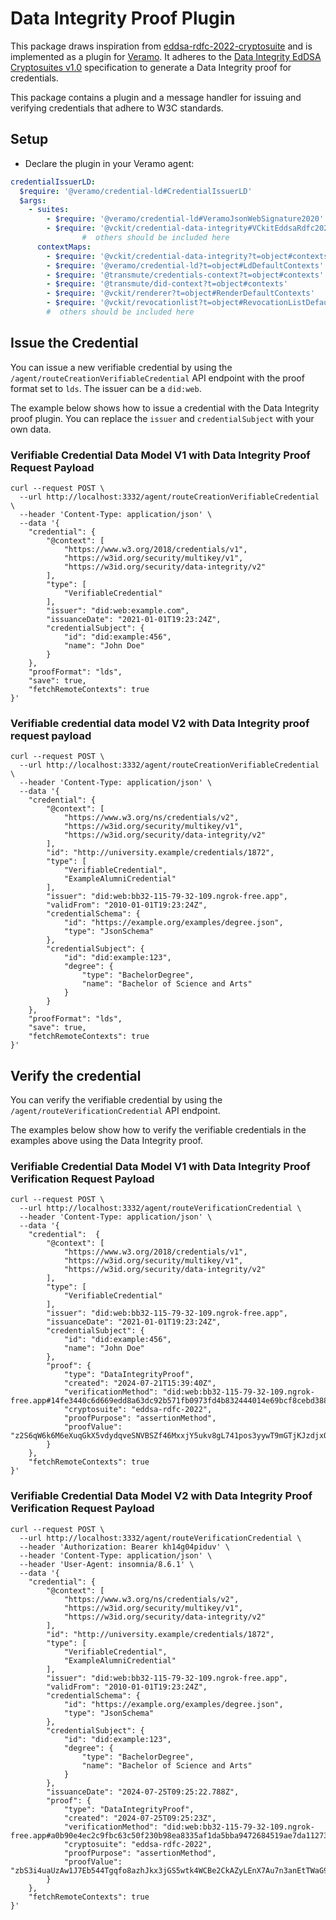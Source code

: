 # Data Integrity Proof Plugin

This package draws inspiration from [eddsa-rdfc-2022-cryptosuite](@digitalbazaar/eddsa-rdfc-2022-cryptosuite) and is implemented as a plugin for [Veramo](https://veramo.io/). It adheres to the [Data Integrity EdDSA Cryptosuites v1.0](https://www.w3.org/TR/vc-di-eddsa/) specification to generate a Data Integrity proof for credentials.

This package contains a plugin and a message handler for issuing and verifying credentials that adhere to W3C standards.

## Setup

- Declare the plugin in your Veramo agent:

```yaml
credentialIssuerLD:
  $require: '@veramo/credential-ld#CredentialIssuerLD'
  $args:
    - suites:
        - $require: '@veramo/credential-ld#VeramoJsonWebSignature2020'
        - $require: '@vckit/credential-data-integrity#VCkitEddsaRdfc2022'
				#  others should be included here
      contextMaps:
        - $require: '@vckit/credential-data-integrity?t=object#contexts'
        - $require: '@veramo/credential-ld?t=object#LdDefaultContexts'
        - $require: '@transmute/credentials-context?t=object#contexts'
        - $require: '@transmute/did-context?t=object#contexts'
        - $require: '@vckit/renderer?t=object#RenderDefaultContexts'
        - $require: '@vckit/revocationlist?t=object#RevocationListDefaultContexts'
        #  others should be included here
```

## Issue the Credential

You can issue a new verifiable credential by using the `/agent/routeCreationVerifiableCredential` API endpoint with the proof format set to `lds`. The issuer can be a `did:web`.

The example below shows how to issue a credential with the Data Integrity proof plugin. You can replace the `issuer` and `credentialSubject` with your own data.

### Verifiable Credential Data Model V1 with Data Integrity Proof Request Payload

```curl
curl --request POST \
  --url http://localhost:3332/agent/routeCreationVerifiableCredential \
  --header 'Content-Type: application/json' \
  --data '{
	"credential": {
		"@context": [
			"https://www.w3.org/2018/credentials/v1",
			"https://w3id.org/security/multikey/v1",
			"https://w3id.org/security/data-integrity/v2"
		],
		"type": [
			"VerifiableCredential"
		],
		"issuer": "did:web:example.com",
		"issuanceDate": "2021-01-01T19:23:24Z",
		"credentialSubject": {
			"id": "did:example:456",
			"name": "John Doe"
		}
	},
	"proofFormat": "lds",
	"save": true,
	"fetchRemoteContexts": true
}'
```

### Verifiable credential data model V2 with Data Integrity proof request payload

```curl
curl --request POST \
  --url http://localhost:3332/agent/routeCreationVerifiableCredential \
  --header 'Content-Type: application/json' \
  --data '{
	"credential": {
		"@context": [
			"https://www.w3.org/ns/credentials/v2",
			"https://w3id.org/security/multikey/v1",
			"https://w3id.org/security/data-integrity/v2"
		],
		"id": "http://university.example/credentials/1872",
		"type": [
			"VerifiableCredential",
			"ExampleAlumniCredential"
		],
		"issuer": "did:web:bb32-115-79-32-109.ngrok-free.app",
		"validFrom": "2010-01-01T19:23:24Z",
		"credentialSchema": {
			"id": "https://example.org/examples/degree.json",
			"type": "JsonSchema"
		},
		"credentialSubject": {
			"id": "did:example:123",
			"degree": {
				"type": "BachelorDegree",
				"name": "Bachelor of Science and Arts"
			}
		}
	},
	"proofFormat": "lds",
	"save": true,
	"fetchRemoteContexts": true
}'
```

## Verify the credential

You can verify the verifiable credential by using the `/agent/routeVerificationCredential` API endpoint.

The examples below show how to verify the verifiable credentials in the examples above using the Data Integrity proof.

### Verifiable Credential Data Model V1 with Data Integrity Proof Verification Request Payload

```curl
curl --request POST \
  --url http://localhost:3332/agent/routeVerificationCredential \
  --header 'Content-Type: application/json' \
  --data '{
	"credential":  {
		"@context": [
			"https://www.w3.org/2018/credentials/v1",
			"https://w3id.org/security/multikey/v1",
			"https://w3id.org/security/data-integrity/v2"
		],
		"type": [
			"VerifiableCredential"
		],
		"issuer": "did:web:bb32-115-79-32-109.ngrok-free.app",
		"issuanceDate": "2021-01-01T19:23:24Z",
		"credentialSubject": {
			"id": "did:example:456",
			"name": "John Doe"
		},
		"proof": {
			"type": "DataIntegrityProof",
			"created": "2024-07-21T15:39:40Z",
			"verificationMethod": "did:web:bb32-115-79-32-109.ngrok-free.app#14fe3440c6d669edd8a63dc92b571fb0973fd4b832444014e69bcf8cebd38853",
			"cryptosuite": "eddsa-rdfc-2022",
			"proofPurpose": "assertionMethod",
			"proofValue": "z2S6qW6k6M6eXuqGkX5vdydqveSNVBSZf46MxxjY5ukv8gL741pos3yywT9mGTjKJzdjxQvaCSSVtCAngoAWQzNnq"
		}
	},
	"fetchRemoteContexts": true
}'
```

### Verifiable Credential Data Model V2 with Data Integrity Proof Verification Request Payload

```curl
curl --request POST \
  --url http://localhost:3332/agent/routeVerificationCredential \
  --header 'Authorization: Bearer kh14g04piduv' \
  --header 'Content-Type: application/json' \
  --header 'User-Agent: insomnia/8.6.1' \
  --data '{
	"credential": {
		"@context": [
			"https://www.w3.org/ns/credentials/v2",
			"https://w3id.org/security/multikey/v1",
			"https://w3id.org/security/data-integrity/v2"
		],
		"id": "http://university.example/credentials/1872",
		"type": [
			"VerifiableCredential",
			"ExampleAlumniCredential"
		],
		"issuer": "did:web:bb32-115-79-32-109.ngrok-free.app",
		"validFrom": "2010-01-01T19:23:24Z",
		"credentialSchema": {
			"id": "https://example.org/examples/degree.json",
			"type": "JsonSchema"
		},
		"credentialSubject": {
			"id": "did:example:123",
			"degree": {
				"type": "BachelorDegree",
				"name": "Bachelor of Science and Arts"
			}
		},
		"issuanceDate": "2024-07-25T09:25:22.788Z",
		"proof": {
			"type": "DataIntegrityProof",
			"created": "2024-07-25T09:25:23Z",
			"verificationMethod": "did:web:bb32-115-79-32-109.ngrok-free.app#a0b90e4ec2c9fbc63c50f230b98ea8335af1da5bba9472684519ae7da11273d6",
			"cryptosuite": "eddsa-rdfc-2022",
			"proofPurpose": "assertionMethod",
			"proofValue": "zbS3i4uaUzAw1J7Eb544Tgqfo8azhJkx3jGS5wtk4WCBe2CkAZyLEnX7Au7n3anEtTWaG9f283NF2rzJEsxFKjPE"
		}
	},
	"fetchRemoteContexts": true
}'
```
